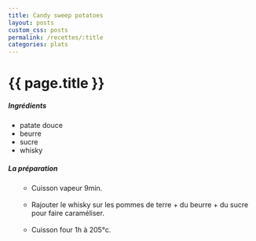 ```yaml
---
title: Candy sweep potatoes
layout: posts
custom_css: posts
permalink: /recettes/:title
categories: plats
---
```


# {{ page.title }}

##### Ingrédients

- patate douce
- beurre
- sucre
- whisky

##### La préparation

<ul id="prepa">

<section id="categories" markdown="1">

- Cuisson vapeur 9min.<br><br>
- Rajouter le whisky sur les pommes de terre + du beurre + du sucre
pour faire caraméliser.<br><br>
- Cuisson four 1h à 205°c.

</section>

</ul>